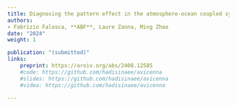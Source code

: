 ```yaml
---
title: Diagnosing the pattern effect in the atmosphere-ocean coupled system through linear response theory
authors: 
- Fabrizio Falasca, **ABF**, Laure Zanna, Ming Zhao
date: "2024"
weight: 1

publication: "(submitted)"
links:
    preprint: https://arxiv.org/abs/2408.12585
    #code: https://github.com/hadisinaee/avicenna
    #slides: https://github.com/hadisinaee/avicenna
    #video: https://github.com/hadisinaee/avicenna

---
```

